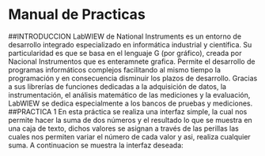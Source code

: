 # Manual de Practicas 
##INTRODUCCION
LabWIEW de National Instruments es un entorno de desarrollo integrado especializado en informática industrial y científica. Su particularidad es que se basa en el lenguaje G (por gráfico), creada por Nacional Instrumentos que es enteramnete grafica. Permite el desarrollo de programas informáticos complejos facilitando al mismo tiempo la programación y en consecuencia disminuir los plazos de desarrollo. Gracias a sus librerías de funciones dedicadas a la adquisición de datos, la instrumentación, el análisis matemático de las mediciones y la evaluación, LabWIEW se dedica especialmente a los bancos de pruebas y mediciones.
##PRACTICA 1
En esta práctica se realiza una interfaz simple, la cual nos permite hacer la suma de dos números y el resultado lo que se muestra en una caja de texto, dichos valores se asignan a través de las perillas las cuales nos permiten variar el número de cada valor y asi, realiza cualquier suma.
A continuacion se muestra  la interfaz deseada:
